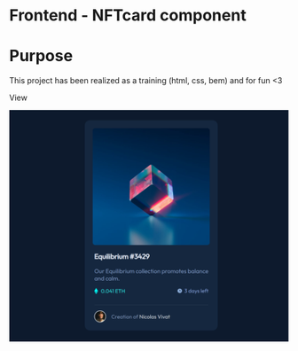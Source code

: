 # Frontend - NFTcard component

# Purpose

This project has been realized as a training (html, css, bem) and for fun <3

View

![eth-nft result](https://raw.githubusercontent.com/nikobass/eth-nft/master/images/result.png)
